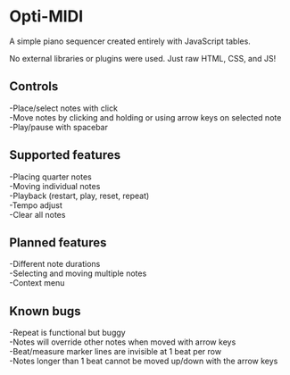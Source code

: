 # Opti-MIDI
A simple piano sequencer created entirely with JavaScript tables.

No external libraries or plugins were used. Just raw HTML, CSS, and JS!

## Controls
-Place/select notes with click\
-Move notes by clicking and holding or using arrow keys on selected note\
-Play/pause with spacebar

## Supported features
-Placing quarter notes\
-Moving individual notes\
-Playback (restart, play, reset, repeat)\
-Tempo adjust\
-Clear all notes

## Planned features
-Different note durations\
-Selecting and moving multiple notes\
-Context menu

## Known bugs
-Repeat is functional but buggy\
-Notes will override other notes when moved with arrow keys\
-Beat/measure marker lines are invisible at 1 beat per row\
-Notes longer than 1 beat cannot be moved up/down with the arrow keys
